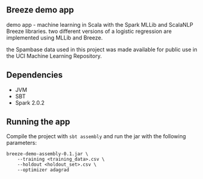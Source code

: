 ## Breeze demo app

demo app - machine learning in Scala with the Spark MLLib and ScalaNLP Breeze libraries. two different versions of a logistic regression are implemented using MLLib and Breeze.

the Spambase data used in this project was made available for public use in the UCI Machine Learning Repository.

## Dependencies

* JVM
* SBT
* Spark 2.0.2

## Running the app

Compile the project with `sbt assembly` and run the jar with the following parameters:

```
breeze-demo-assembly-0.1.jar \
    --training <training_data>.csv \
    --holdout <holdout_set>.csv \
    --optimizer adagrad
```
